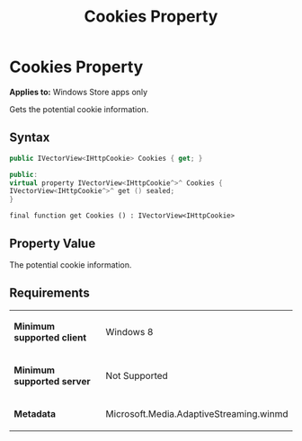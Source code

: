 ﻿---
title: Cookies Property
TOCTitle: Cookies Property
ms:assetid: 2150049e-946d-4de2-ba4e-f8a92c7d6c54
ms:mtpsurl: https://msdn.microsoft.com/en-us/library/JJ822701(v=VS.90)
ms:contentKeyID: 50079456
ms.date: 11/19/2012
mtps_version: v=VS.90
dev_langs:
- csharp
- c++
- jscript
---

# Cookies Property

**Applies to:** Windows Store apps only

Gets the potential cookie information.

## Syntax

``` csharp
public IVectorView<IHttpCookie> Cookies { get; }
```

``` c++
public:
virtual property IVectorView<IHttpCookie^>^ Cookies {
IVectorView<IHttpCookie^>^ get () sealed;
}
```

``` jscript
final function get Cookies () : IVectorView<IHttpCookie>
```

## Property Value

The potential cookie information.

## Requirements

<table>
<colgroup>
<col style="width: 50%" />
<col style="width: 50%" />
</colgroup>
<tbody>
<tr class="odd">
<td><p><strong>Minimum supported client</strong></p></td>
<td><p>Windows 8</p></td>
</tr>
<tr class="even">
<td><p><strong>Minimum supported server</strong></p></td>
<td><p>Not Supported</p></td>
</tr>
<tr class="odd">
<td><p><strong>Metadata</strong></p></td>
<td><p>Microsoft.Media.AdaptiveStreaming.winmd</p></td>
</tr>
</tbody>
</table>

